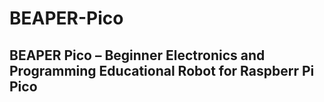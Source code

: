 # BEAPER-Pico

## BEAPER Pico – Beginner Electronics and Programming Educational Robot for Raspberr Pi Pico
